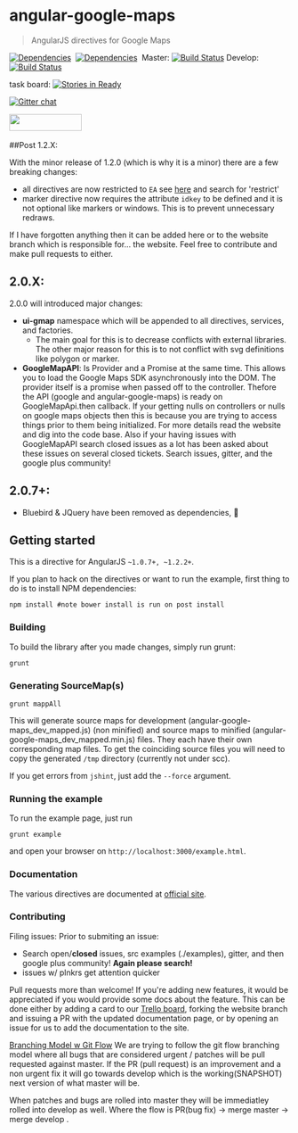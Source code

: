 # angular-google-maps

> AngularJS directives for Google Maps


[![Dependencies](https://david-dm.org/angular-ui/angular-google-maps.svg)](https://david-dm.org/angular-ui/angular-google-maps)&nbsp; 
[![Dependencies](https://david-dm.org/angular-ui/angular-google-maps/dev-status.svg)](https://david-dm.org/angular-ui/angular-google-maps)&nbsp; 
Master: [![Build Status](https://travis-ci.org/angular-ui/angular-google-maps.svg?branch=master)](https://travis-ci.org/angular-ui/angular-google-maps)
Develop: [![Build Status](https://travis-ci.org/angular-ui/angular-google-maps.svg?branch=develop)](https://travis-ci.org/angular-ui/angular-google-maps)

task board: [![Stories in Ready](https://badge.waffle.io/angular-ui/angular-google-maps.png?label=ready&title=Ready)](https://waffle.io/angular-ui/angular-google-maps)

[![Gitter chat](https://badges.gitter.im/angular-ui/angular-google-maps.svg)](https://gitter.im/angular-ui/angular-google-maps)

<img src="http://benschwarz.github.io/bower-badges/badge@2x.png?pkgname=angular-google-maps" width="130" height="30">&nbsp;

##Post 1.2.X:

With the minor release of 1.2.0 (which is why it is a minor) there are a few breaking changes:

- all directives are now restricted to ```EA``` see [here](https://docs.angularjs.org/guide/directive) and search for 'restrict'
- marker directive now requires the attribute ```idkey``` to be defined and it is not optional like markers or windows. This is to prevent unnecessary redraws.

If I have forgotten anything then it can be added here or to the website branch which is responsible for... the website. Feel free to contribute and make pull requests to either.

## 2.0.X:
2.0.0 will introduced major changes:
- **ui-gmap** namespace which will be appended to all directives, services, and factories.
  - The main goal for this is to decrease conflicts with external libraries. The other major reason for this is to not conflict with svg definitions like polygon or marker.
- **GoogleMapAPI**: Is Provider and a Promise at the same time. This allows you to load the Google Maps SDK asynchronously into the DOM. The provider itself is a promise when passed off to the controller. Thefore the API (google and angular-google-maps) is ready on GoogleMapApi.then callback. If your getting nulls on controllers or nulls on google maps objects then this is because you are trying to access things prior to them being initialized. For more details read the website and dig into the code base. Also if your having issues with GoogleMapAPI search closed issues as a lot has been asked about these issues on several closed tickets. Search issues, gitter, and the google plus community!

## 2.0.7+:
- Bluebird & JQuery have been removed as dependencies, :clap:

## Getting started
This is a directive for AngularJS `~1.0.7+, ~1.2.2+`.

If you plan to hack on the directives or want to run the example, first thing to do is to install NPM dependencies:

```shell
npm install #note bower install is run on post install 
```

### Building
To build the library after you made changes, simply run grunt:

```shell
grunt
```

### Generating SourceMap(s)
```shell
grunt mappAll
```
This will generate source maps for development (angular-google-maps_dev_mapped.js) (non minified) and source maps to minified (angular-google-maps_dev_mapped.min.js) files. They each have their own corresponding map files.  To get the coinciding source files you will need to copy the generated `/tmp` directory (currently not under scc).

If you get errors from `jshint`, just add the `--force` argument.

### Running the example
To run the example page, just run

```shell
grunt example
```

and open your browser on `http://localhost:3000/example.html`.

### Documentation
The various directives are documented at [official site](http://angular-google-maps.org).

### Contributing

Filing issues: 
 Prior to submiting an issue:
- Search open/**closed** issues, src examples (./examples), gitter, and then google plus community! **Again please search!**
- issues w/ plnkrs get attention quicker

Pull requests more than welcome! If you're adding new features, it would be appreciated if you would provide some docs about the feature. This can be done either by adding a card to our [Trello board](https://trello.com/b/WwTRrkfh/angular-google-maps), forking the website branch and issuing a PR with the updated documentation page, or by opening an issue for us to add the documentation to the site.

[Branching Model w Git Flow](http://nvie.com/posts/a-successful-git-branching-model/)
We are trying to follow the git flow branching model where all bugs that are considered urgent / patches will be pull
requested against master. If the PR (pull request) is an improvement and a non urgent fix it will go towards develop
which is the working(SNAPSHOT) next version of what master will be.

When patches and bugs are rolled into master they will be immediatley rolled into develop as well. Where the flow is
PR(bug fix) -> merge master -> merge develop .
